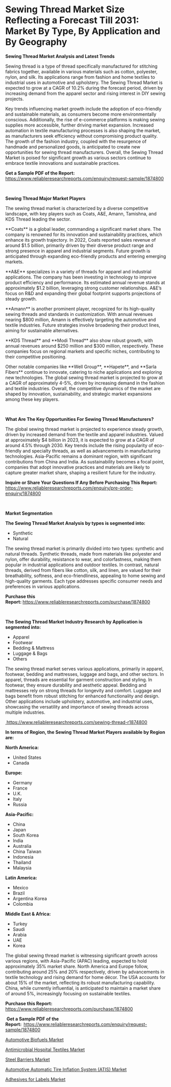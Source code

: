 <p><h1>Sewing Thread Market Size Reflecting a Forecast Till 2031: Market By Type, By Application and By Geography</h1></p><p><strong>Sewing Thread Market Analysis and Latest Trends</strong></p>
<p><p>Sewing thread is a type of thread specifically manufactured for stitching fabrics together, available in various materials such as cotton, polyester, nylon, and silk. Its applications range from fashion and home textiles to industrial uses in automotive and upholstery. The Sewing Thread Market is expected to grow at a CAGR of 10.2% during the forecast period, driven by increasing demand from the apparel sector and rising interest in DIY sewing projects. </p><p>Key trends influencing market growth include the adoption of eco-friendly and sustainable materials, as consumers become more environmentally conscious. Additionally, the rise of e-commerce platforms is making sewing supplies more accessible, further driving market expansion. Increased automation in textile manufacturing processes is also shaping the market, as manufacturers seek efficiency without compromising product quality. The growth of the fashion industry, coupled with the resurgence of handmade and personalized goods, is anticipated to create new opportunities for sewing thread manufacturers. Overall, the Sewing Thread Market is poised for significant growth as various sectors continue to embrace textile innovations and sustainable practices.</p></p>
<p><strong>Get a Sample PDF of the Report:&nbsp;</strong> <a href="https://www.reliableresearchreports.com/enquiry/request-sample/1874800?utm_campaign=114&utm_medium=2&utm_source=Github&utm_content=ia&utm_term=11112024&utm_id=sewing-thread">https://www.reliableresearchreports.com/enquiry/request-sample/1874800</a></p>
<p>&nbsp;</p>
<p><strong>Sewing Thread Major Market Players</strong></p>
<p><p>The sewing thread market is characterized by a diverse competitive landscape, with key players such as Coats, A&E, Amann, Tamishna, and KDS Thread leading the sector. </p><p>**Coats** is a global leader, commanding a significant market share. The company is renowned for its innovation and sustainability practices, which enhance its growth trajectory. In 2022, Coats reported sales revenue of around $1.5 billion, primarily driven by their diverse product range and strong presence in apparel and industrial segments. Future growth is anticipated through expanding eco-friendly products and entering emerging markets.</p><p>**A&E** specializes in a variety of threads for apparel and industrial applications. The company has been investing in technology to improve product efficiency and performance. Its estimated annual revenue stands at approximately $1.2 billion, leveraging strong customer relationships. A&E’s focus on R&D and expanding their global footprint supports projections of steady growth.</p><p>**Amann** is another prominent player, recognized for its high-quality sewing threads and standards in customization. With annual revenues nearing $800 million, Amann is effectively targeting the automotive and textile industries. Future strategies involve broadening their product lines, aiming for sustainable alternatives.</p><p>**KDS Thread** and **Modi Thread** also show robust growth, with annual revenues around $250 million and $300 million, respectively. These companies focus on regional markets and specific niches, contributing to their competitive positioning.</p><p>Other notable companies like **Well Group**, **Hapete**, and **Sarla Fibers** continue to innovate, catering to niche applications and exploring new technologies. The global sewing thread market is projected to grow at a CAGR of approximately 4-5%, driven by increasing demand in the fashion and textile industries. Overall, the competitive dynamics of the market are shaped by innovation, sustainability, and strategic market expansions among these key players.</p></p>
<p>&nbsp;</p>
<p><strong>What Are The Key Opportunities For Sewing Thread Manufacturers?</strong></p>
<p><p>The global sewing thread market is projected to experience steady growth, driven by increased demand from the textile and apparel industries. Valued at approximately $4 billion in 2023, it is expected to grow at a CAGR of around 4.5% through 2030. Key trends include the rising popularity of eco-friendly and specialty threads, as well as advancements in manufacturing technologies. Asia-Pacific remains a dominant region, with significant contributions from China and India. As sustainability becomes a focal point, companies that adopt innovative practices and materials are likely to capture greater market share, shaping a resilient future for the industry.</p></p>
<p><strong>Inquire or Share Your Questions If Any Before Purchasing This Report:</strong> <a href="https://www.reliableresearchreports.com/enquiry/pre-order-enquiry/1874800?utm_campaign=114&utm_medium=2&utm_source=Github&utm_content=ia&utm_term=11112024&utm_id=sewing-thread">https://www.reliableresearchreports.com/enquiry/pre-order-enquiry/1874800</a></p>
<p>&nbsp;</p>
<p><strong>Market Segmentation</strong></p>
<p><strong>The Sewing Thread Market Analysis by types is segmented into:</strong></p>
<p><ul><li>Synthetic</li><li>Natural</li></ul></p>
<p><p>The sewing thread market is primarily divided into two types: synthetic and natural threads. Synthetic threads, made from materials like polyester and nylon, offer durability, resistance to wear, and colorfastness, making them popular in industrial applications and outdoor textiles. In contrast, natural threads, derived from fibers like cotton, silk, and linen, are valued for their breathability, softness, and eco-friendliness, appealing to home sewing and high-quality garments. Each type addresses specific consumer needs and preferences in various applications.</p></p>
<p><strong>Purchase this Report:&nbsp;</strong><a href="https://www.reliableresearchreports.com/purchase/1874800?utm_campaign=114&utm_medium=2&utm_source=Github&utm_content=ia&utm_term=11112024&utm_id=sewing-thread">https://www.reliableresearchreports.com/purchase/1874800</a></p>
<p>&nbsp;</p>
<p><strong>The Sewing Thread Market Industry Research by Application is segmented into:</strong></p>
<p><ul><li>Apparel</li><li>Footwear</li><li>Bedding & Mattress</li><li>Luggage & Bags</li><li>Others</li></ul></p>
<p><p>The sewing thread market serves various applications, primarily in apparel, footwear, bedding and mattresses, luggage and bags, and other sectors. In apparel, threads are essential for garment construction and styling. In footwear, they ensure durability and aesthetic appeal. Bedding and mattresses rely on strong threads for longevity and comfort. Luggage and bags benefit from robust stitching for enhanced functionality and design. Other applications include upholstery, automotive, and industrial uses, showcasing the versatility and importance of sewing threads across multiple industries.</p></p>
<p><a href="https://www.reliableresearchreports.com/sewing-thread-r1874800?utm_campaign=114&utm_medium=2&utm_source=Github&utm_content=ia&utm_term=11112024&utm_id=sewing-thread">&nbsp;https://www.reliableresearchreports.com/sewing-thread-r1874800</a></p>
<p><strong>In terms of Region, the Sewing Thread Market Players available by Region are:</strong></p>
<p>
    <p> <strong> North America: </strong>
        <ul>
            <li>United States</li>
            <li>Canada</li>
        </ul>
        </p> 
    <p> <strong> Europe: </strong>
        <ul>
            <li>Germany</li>
            <li>France</li>
            <li>U.K.</li>
            <li>Italy</li>
            <li>Russia</li>
        </ul>
        </p> 
    <p> <strong> Asia-Pacific: </strong>
        <ul>
            <li>China</li>
            <li>Japan</li>
            <li>South Korea</li>
            <li>India</li>
            <li>Australia</li>
            <li>China Taiwan</li>
            <li>Indonesia</li>
            <li>Thailand</li>
            <li>Malaysia</li>
        </ul>
        </p> 
    <p> <strong> Latin America: </strong>
        <ul>
            <li>Mexico</li>
            <li>Brazil</li>
            <li>Argentina Korea</li>
            <li>Colombia</li>
        </ul>
        </p> 
    <p> <strong> Middle East & Africa: </strong>
        <ul>
            <li>Turkey</li>
            <li>Saudi</li>
            <li>Arabia</li>
            <li>UAE</li>
            <li>Korea</li>
        </ul>
    </p>
    </p>
<p><p>The global sewing thread market is witnessing significant growth across various regions, with Asia-Pacific (APAC) leading, expected to hold approximately 35% market share. North America and Europe follow, contributing around 25% and 20% respectively, driven by advancements in textile technology and rising demand for home décor. The USA accounts for about 15% of the market, reflecting its robust manufacturing capability. China, while currently influential, is anticipated to maintain a market share of around 5%, increasingly focusing on sustainable textiles.</p></p>
<p><strong>Purchase this Report: </strong><a href="https://www.reliableresearchreports.com/purchase/1874800?utm_campaign=114&utm_medium=2&utm_source=Github&utm_content=ia&utm_term=11112024&utm_id=sewing-thread">https://www.reliableresearchreports.com/purchase/1874800</a></p>
<p>&nbsp;<strong>Get a Sample PDF of the Report:&nbsp;&nbsp;</strong><a href="https://www.reliableresearchreports.com/enquiry/request-sample/1874800?utm_campaign=114&utm_medium=2&utm_source=Github&utm_content=ia&utm_term=11112024&utm_id=sewing-thread">https://www.reliableresearchreports.com/enquiry/request-sample/1874800</a></p>
<p><strong></strong></p>
<p><p><a href="https://www.linkedin.com/pulse/insights-automotive-biofuels-industry-market-financial-status-ytjrc?utm_campaign=114&utm_medium=2&utm_source=Github&utm_content=ia&utm_term=11112024&utm_id=sewing-thread">Automotive Biofuels Market</a></p><p><a href="https://issuu.com/reportprime-2/docs/antimicrobial-hospital-textiles-mar_46a6166fbd8f25?utm_campaign=114&utm_medium=2&utm_source=Github&utm_content=ia&utm_term=11112024&utm_id=sewing-thread">Antimicrobial Hospital Textiles Market</a></p><p><a href="https://github.com/isbel3opkkem/Market-Research-Report-List-1/blob/main/steel-barriers-market.md?utm_campaign=114&utm_medium=2&utm_source=Github&utm_content=ia&utm_term=11112024&utm_id=sewing-thread">Steel Barriers Market</a></p><p><a href="https://www.linkedin.com/pulse/in-depth-automotive-automatic-tire-inflation-system-atis-market-9uvtc?utm_campaign=114&utm_medium=2&utm_source=Github&utm_content=ia&utm_term=11112024&utm_id=sewing-thread">Automotive Automatic Tire Inflation System (ATIS) Market</a></p><p><a href="https://github.com/cristy9x9bur/Market-Research-Report-List-1/blob/main/adhesives-for-labels-market.md?utm_campaign=114&utm_medium=2&utm_source=Github&utm_content=ia&utm_term=11112024&utm_id=sewing-thread">Adhesives for Labels Market</a></p></p>